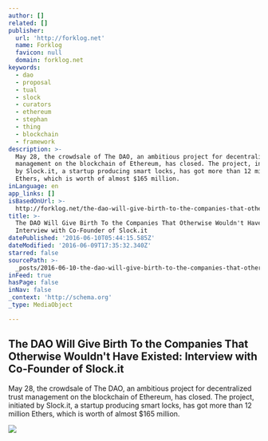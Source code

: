```yaml
---
author: []
related: []
publisher:
  url: 'http://forklog.net'
  name: Forklog
  favicon: null
  domain: forklog.net
keywords:
  - dao
  - proposal
  - tual
  - slock
  - curators
  - ethereum
  - stephan
  - thing
  - blockchain
  - framework
description: >-
  May 28, the crowdsale of The DAO, an ambitious project for decentralized trust
  management on the blockchain of Ethereum, has closed. The project, initiated
  by Slock.it, a startup producing smart locks, has got more than 12 million
  Ethers, which is worth of almost $165 million.
inLanguage: en
app_links: []
isBasedOnUrl: >-
  http://forklog.net/the-dao-will-give-birth-to-the-companies-that-otherwise-wouldnt-have-existed-interview-with-founder-of-slock-it/
title: >-
  The DAO Will Give Birth To the Companies That Otherwise Wouldn't Have Existed:
  Interview with Co-Founder of Slock.it
datePublished: '2016-06-10T05:44:15.585Z'
dateModified: '2016-06-09T17:35:32.340Z'
starred: false
sourcePath: >-
  _posts/2016-06-10-the-dao-will-give-birth-to-the-companies-that-otherwise-woul.md
inFeed: true
hasPage: false
inNav: false
_context: 'http://schema.org'
_type: MediaObject

---
```

<article style=""><h1>The DAO Will Give Birth To the Companies That Otherwise Wouldn't Have Existed: Interview with Co-Founder of Slock.it</h1><p>May 28, the crowdsale of The DAO, an ambitious project for decentralized trust management on the blockchain of Ethereum, has closed. The project, initiated by Slock.it, a startup producing smart locks, has got more than 12 million Ethers, which is worth of almost $165 million.</p><img src="http://forklog.net/wp-content/uploads/2016/06/technologies01.png" /></article>